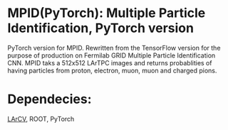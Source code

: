# MPID(PyTorch): Multiple Particle Identification, PyTorch version

PyTorch version for MPID. Rewritten from the TensorFlow version for the purpose of production on Fermilab GRID
Multiple Particle Identification CNN. MPID taks a 512x512 LArTPC images and returns probablities of having particles from proton, electron, muon, muon and charged pions.

# Dependecies:
[LArCV](https://github.com/LArbys/LArCV),
ROOT,
PyTorch

# 
